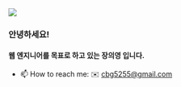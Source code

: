 <img src="https://capsule-render.vercel.app/api?type=waving&color=auto&height=200&section=header&text=WELLCOME&fontSize=90" />

### 안녕하세요!
#### 웹 엔지니어를 목표로 하고 있는 장의영 입니다.

- 📫 How to reach me: ✉️ cbg5255@gmail.com

<!--
**yeongi/yeongi** is a ✨ _special_ ✨ repository because its `README.md` (this file) appears on your GitHub profile.

Here are some ideas to get you started:


-->


